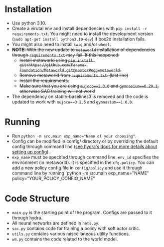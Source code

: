 # Installation
+ Use python 3.10.
+ Create a virutal env and install dependencies with `pip install -r requirements.txt`.
You might need to install the development version (`sudo apt-get install python3.10-dev`) if box2d installation fails.
+ You might also need to install `swig` and/or `wheel`.
+ ~~**NOTE:** With the new update to `metaworld` installation of dependencies through `requirements.txt` may fail. If this happened:~~
    + ~~Install metaworld using `pip install git+https://github.com/Farama-Foundation/Metaworld.git@master#egg=metaworld`.~~
    + ~~Remove metaworld from `requirements.txt`. (last line)~~
    + ~~Install the requirements.~~
    + ~~Make sure that you are using `mujoco==2.3.0` and `gymnasium==0.29.1`, otherwise SAC training will not work!~~
+ The dependency on stable-baselines3 is removed and the code is updated to work with `mujoco==3.2.5` and `gymnasium==1.0.0`.

# Running
+ Run `python -m src.main exp_name="Name of your choosing"`.
+ Config can be modified in config/ directory or by overriding the default config through command line ([see hydra's docs for more details about setting up config](https://hydra.cc/docs/intro/)).
+ `exp_name` must be specified through command line. `env_id` specifies the environment (in metaworld). It is specified in the `cfg.policy`. You can add a new policy config file in `config/policy` and use it through command line by running `python -m src.main exp_name="NAME" policy="YOUR_POLICY_CONFIG_NAME"

# Code Structure
+ `main.py` is the starting point of the program. Configs are passed to it through hydra.
+ All neural networks are defined in `nets.py`.
+ `sac.py` contains code for training a policy with soft actor critic.
+ `utils.py` contains various miscellaneous utility functions.
+ `wm.py` contains the code related to the world model.